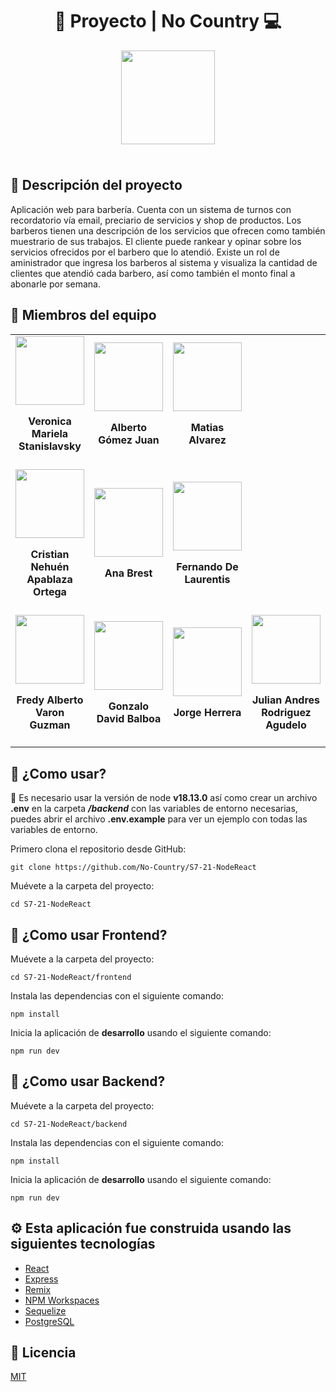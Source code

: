 <div align="center">
  <h1>🤖 Proyecto | No Country 💻</h1>
  <img width="150" style="margin-bottom: 1.5rem;" src="https://scontent.frex1-1.fna.fbcdn.net/v/t39.30808-6/299186025_168808675676315_5272485203387695428_n.jpg?_nc_cat=111&ccb=1-7&_nc_sid=09cbfe&_nc_ohc=DGtfrJT8vIIAX9hLX-J&_nc_ht=scontent.frex1-1.fna&oh=00_AfDe1gq8cIdlImGbt2F2mQqKcPLqsjj04LHm1KPSp9sqSQ&oe=63E06E26" />
</div>

## 📕 Descripción del proyecto

Aplicación web para barbería. Cuenta con un sistema de turnos con recordatorio vía email, preciario de servicios y shop de productos.
Los barberos tienen una descripción de los servicios que ofrecen como también muestrario de sus trabajos.
El cliente puede rankear y opinar sobre los servicios ofrecidos por el barbero que lo atendió.
Existe un rol de aministrador que ingresa los barberos al sistema y visualiza la cantidad de clientes que atendió cada barbero, así como también el monto final a abonarle por semana.

## 👷 Miembros del equipo

<table>
  <tr>
    <td>
      <div align="center">
        <a href="https://www.linkedin.com/in/veronica-mariela-stanislavsky/" target="_blank" rel="author">
          <img width="110" src="https://media.licdn.com/dms/image/D4D35AQFY25arWLfGgA/profile-framedphoto-shrink_800_800/0/1674741905614?e=1682190000&v=beta&t=hwnHM3bMZpynjtpXA3H4N2d6ysUff9I9tvnktFifNq4"/>
        </a>
        <h4 style="margin-top: 1rem;">Veronica Mariela Stanislavsky</h4>
      </div>
    </td>
    <td>
      <div align="center">
        <a href="https://www.linkedin.com/in/agomezjuan/" target="_blank" rel="author">
          <img width="110" src="https://media.licdn.com/dms/image/C4D03AQEToG4LDy3YwA/profile-displayphoto-shrink_800_800/0/1623259020426?e=1686787200&v=beta&t=8uhxvBV5MS7XmMy6k-2dRq6ki0M3yxJFekc1oLi7rKU"/>
        </a>
        <h4 style="margin-top: 1rem;">Alberto Gómez Juan</h4>
      </div>
    </td>
    <td>
      <div align="center">
        <a href="https://www.linkedin.com/in/mati-dev/" target="_blank" rel="author">
          <img width="110" src="https://media.licdn.com/dms/image/D4D35AQEWRP4LDrMlHg/profile-framedphoto-shrink_800_800/0/1680282127361?e=1682190000&v=beta&t=kTNUKyFRKcJS771gngzwj0m2whBx6F30SvDTUJGETPg"/>
        </a>
        <h4 style="margin-top: 1rem;">Matias Alvarez</h4>
      </div>
    </td>
  </tr>
  <tr>
    <td>
      <div align="center">
        <a href="https://www.linkedin.com/in/nehuenortega/" target="_blank" rel="author">
          <img width="110" src="https://media.licdn.com/dms/image/C4D03AQFP9wC198ysRQ/profile-displayphoto-shrink_400_400/0/1571186357871?e=1680739200&v=beta&t=8IrijQFBQ1fPSJIOhtjuq65P-L4fxLxp0KjLDWE-6X8"/>
        </a>
        <h4 style="margin-top: 1rem;">Cristian Nehuén Apablaza Ortega</h4>
      </div>
    </td>
    <td>
      <div align="center">
        <a href="https://www.linkedin.com/in/ana-brest-3b882b116/" target="_blank" rel="author">
          <img width="110" src="https://media.licdn.com/dms/image/C4D03AQFjcuD1ijAvoQ/profile-displayphoto-shrink_800_800/0/1587132933569?e=1686787200&v=beta&t=JhLx6vuZSHcKYEGlnplclY3__sJCzo1n_4hew3lxkwI"/>
        </a>
        <h4 style="margin-top: 1rem;">Ana Brest</h4>
      </div>
    </td>
    <td>
      <div align="center">
        <a href="https://www.linkedin.com/in/fernando-de-laurentis/" target="_blank" rel="author">
          <img width="110" src="https://media.licdn.com/dms/image/C4E03AQHBn1gcU2m-0w/profile-displayphoto-shrink_800_800/0/1660934633694?e=1686787200&v=beta&t=prMH9quiMurnuDb5ASuXNbTkDcju0BTbReeBUDeLML0"/>
        </a>
        <h4 style="margin-top: 1rem;">Fernando De Laurentis</h4>
      </div>
    </td>
  </tr>
  <tr>
    <td>
      <div align="center">
        <a href="https://www.linkedin.com/in/fredyalbertovaronguzman/" target="_blank" rel="author">
          <img width="110" src="https://media.licdn.com/dms/image/D4E35AQEaYKHIDFC9-g/profile-framedphoto-shrink_800_800/0/1677764214774?e=1682190000&v=beta&t=6Bp-ZaB9gCT7tfR_9l7PTI2CaL03AtKKjNdHKhxFNwo"/>
        </a>
        <h4 style="margin-top: 1rem;">Fredy Alberto Varon Guzman</h4>
      </div>
    </td>
    <td>
      <div align="center">
        <a href="https://www.linkedin.com/in/ezkript/" target="_blank" rel="author">
          <img width="110" src="https://media.licdn.com/dms/image/D4D35AQGUA9Ghv3Kpcw/profile-framedphoto-shrink_800_800/0/1675060387655?e=1682190000&v=beta&t=sotJVoHhOgVQw5ObkTCS8qnW6Q5UEc0MMaco3xMDmqs"/>
        </a>
        <h4 style="margin-top: 1rem;">Gonzalo David Balboa</h4>
      </div>
    </td>
    <td>
      <div align="center">
        <a href="https://www.linkedin.com/in/jorge-herrera-88780314a/" target="_blank" rel="author">
          <img width="110" src="https://media.licdn.com/dms/image/C5603AQHZPwUXVmTR1g/profile-displayphoto-shrink_800_800/0/1517850881480?e=1686787200&v=beta&t=cpzH1YHGxsfh3rl-1s2aZKHUUmoGnCwM_WrjwzvRemE"/>
        </a>
        <h4 style="margin-top: 1rem;">Jorge Herrera</h4>
      </div>
    </td>
    <td>
      <div align="center">
        <a href="https://www.linkedin.com/in/julandrod/" target="_blank" rel="author">
          <img width="110" src="https://media.licdn.com/dms/image/D4E35AQGJMm6u9vnnLg/profile-framedphoto-shrink_800_800/0/1669562459745?e=1682190000&v=beta&t=f6xhqSkrT0laqVs9Oan--hhT6wBnF41-q-RIbhFhH7I"/>
        </a>
        <h4 style="margin-top: 1rem;">Julian Andres Rodriguez Agudelo</h4>
      </div>
    </td>
  </tr>
</table>

## 🚀 ¿Como usar?

🚨 Es necesario usar la versión de node **v18.13.0** así como crear un archivo **.env** en la carpeta **_/backend_** con las variables de entorno necesarias, puedes abrir el archivo **.env.example** para ver un ejemplo con todas las variables de entorno.

Primero clona el repositorio desde GitHub:

```shell
git clone https://github.com/No-Country/S7-21-NodeReact
```

Muévete a la carpeta del proyecto:

```shell
cd S7-21-NodeReact
```

## 🚀 ¿Como usar Frontend?

Muévete a la carpeta del proyecto:

```shell
cd S7-21-NodeReact/frontend
```

Instala las dependencias con el siguiente comando:

```shell
npm install
```

Inicia la aplicación de **desarrollo** usando el siguiente comando:

```shell
npm run dev
```

## 🚀 ¿Como usar Backend?

Muévete a la carpeta del proyecto:

```shell
cd S7-21-NodeReact/backend
```

Instala las dependencias con el siguiente comando:

```shell
npm install
```

Inicia la aplicación de **desarrollo** usando el siguiente comando:

```shell
npm run dev
```

## ⚙️ Esta aplicación fue construida usando las siguientes tecnologías

- [React](https://es.reactjs.org/)
- [Express](https://expressjs.com/)
- [Remix](https://remix.run/)
- [NPM Workspaces](https://docs.npmjs.com/cli/v7/using-npm/workspaces)
- [Sequelize](https://sequelize.org/)
- [PostgreSQL](https://www.postgresql.org/)

## 📄 Licencia

[MIT](https://opensource.org/licenses/MIT)